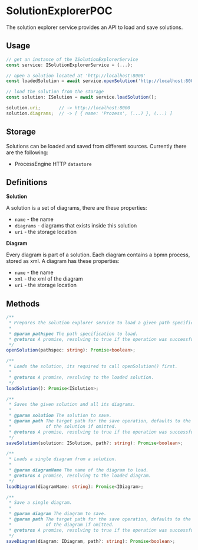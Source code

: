 # SolutionExplorerPOC

The solution explorer service provides an API to load and save solutions.

## Usage

```typescript
// get an instance of the ISolutionExplorerService
const service: ISolutionExplorerService = (...);

// open a solution located at 'http://localhost:8000'
const loadedSolution = await service.openSolution('http://localhost:8000');

// load the solution from the storage
const solution: ISolution = await service.loadSolution();

solution.uri;       // -> http://localhost:8000
solution.diagrams;  // -> [ { name: 'Prozess', (...) }, (...) ]

```

## Storage

Solutions can be loaded and saved from different sources. Currently there are
the following:

- ProcessEngine HTTP `datastore`

## Definitions

**Solution**

A solution is a set of diagrams, there are these properties:

- `name` - the name
- `diagrams` - diagrams that exists inside this solution
- `uri` - the storage location

**Diagram**

Every diagram is part of a solution. Each diagram contains a bpmn process,
stored as xml. A diagram has these properties:

- `name` - the name
- `xml` - the xml of the diagram
- `uri` - the storage location

## Methods

```typescript
/**
 * Prepares the solution explorer service to load a given path specification.
 *
 * @param pathspec The path specification to load.
 * @returns A promise, resolving to true if the operation was successfull.
 */
openSolution(pathspec: string): Promise<boolean>;

/**
 * Loads the solution, its required to call openSolution() first.
 *
 * @returns A promise, resolving to the loaded solution.
 */
loadSolution(): Promise<ISolution>;

/**
 * Saves the given solution and all its diagrams.
 *
 * @param solution The solution to save.
 * @param path The target path for the save operation, defaults to the source
 *             of the solution if omitted.
 * @returns A promise, resolving to true if the operation was successfull.
 */
saveSolution(solution: ISolution, path?: string): Promise<boolean>;

/**
 * Loads a single diagram from a solution.
 *
 * @param diagramName The name of the diagram to load.
 * @returns A promise, resolving to the loaded diagram.
 */
loadDiagram(diagramName: string): Promise<IDiagram>;

/**
 * Save a single diagram.
 *
 * @param diagram The diagram to save.
 * @param path The target path for the save operation, defaults to the source
 *             of the diagram if omitted.
 * @returns A promise, resolving to true if the operation was successfull.
 */
saveDiagram(diagram: IDiagram, path?: string): Promise<boolean>;
```
